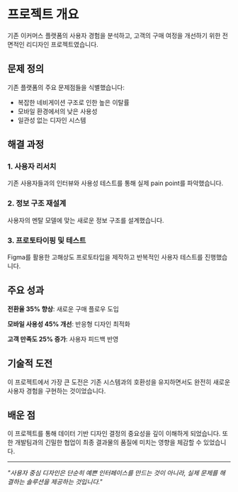 


# 프로젝트 개요

기존 이커머스 플랫폼의 사용자 경험을 분석하고, 고객의 구매 여정을 개선하기 위한 전면적인 리디자인 프로젝트였습니다.

## 문제 정의

기존 플랫폼의 주요 문제점들을 식별했습니다:

- 복잡한 네비게이션 구조로 인한 높은 이탈률
- 모바일 환경에서의 낮은 사용성
- 일관성 없는 디자인 시스템

## 해결 과정

### 1. 사용자 리서치

기존 사용자들과의 인터뷰와 사용성 테스트를 통해 실제 pain point를 파악했습니다.

### 2. 정보 구조 재설계

사용자의 멘탈 모델에 맞는 새로운 정보 구조를 설계했습니다.

### 3. 프로토타이핑 및 테스트

Figma를 활용한 고해상도 프로토타입을 제작하고 반복적인 사용자 테스트를 진행했습니다.

## 주요 성과

**전환율 35% 향상**: 새로운 구매 플로우 도입

**모바일 사용성 45% 개선**: 반응형 디자인 최적화

**고객 만족도 25% 증가**: 사용자 피드백 반영

## 기술적 도전

이 프로젝트에서 가장 큰 도전은 기존 시스템과의 호환성을 유지하면서도 완전히 새로운 사용자 경험을 구현하는 것이었습니다.

## 배운 점

이 프로젝트를 통해 데이터 기반 디자인 결정의 중요성을 깊이 이해하게 되었습니다. 또한 개발팀과의 긴밀한 협업이 최종 결과물의 품질에 미치는 영향을 체감할 수 있었습니다.

---

*"사용자 중심 디자인은 단순히 예쁜 인터페이스를 만드는 것이 아니라, 실제 문제를 해결하는 솔루션을 제공하는 것입니다."*